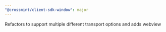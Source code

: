```yaml
---
"@crossmint/client-sdk-window": major
---
```


Refactors to support multiple different transport options and adds webview

